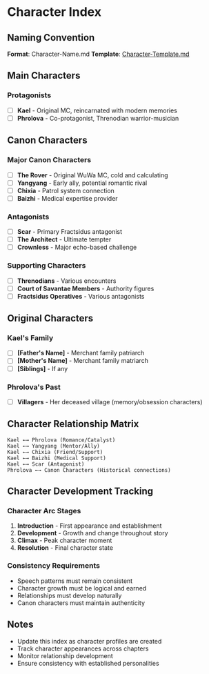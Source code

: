 # Character Index

## Naming Convention
**Format**: Character-Name.md
**Template**: [Character-Template.md](Character-Template.md)

## Main Characters

### Protagonists
- [ ] **Kael** - Original MC, reincarnated with modern memories
- [ ] **Phrolova** - Co-protagonist, Threnodian warrior-musician

## Canon Characters

### Major Canon Characters
- [ ] **The Rover** - Original WuWa MC, cold and calculating
- [ ] **Yangyang** - Early ally, potential romantic rival
- [ ] **Chixia** - Patrol system connection
- [ ] **Baizhi** - Medical expertise provider

### Antagonists
- [ ] **Scar** - Primary Fractsidus antagonist
- [ ] **The Architect** - Ultimate tempter
- [ ] **Crownless** - Major echo-based challenge

### Supporting Characters
- [ ] **Threnodians** - Various encounters
- [ ] **Court of Savantae Members** - Authority figures
- [ ] **Fractsidus Operatives** - Various antagonists

## Original Characters

### Kael's Family
- [ ] **[Father's Name]** - Merchant family patriarch
- [ ] **[Mother's Name]** - Merchant family matriarch
- [ ] **[Siblings]** - If any

### Phrolova's Past
- [ ] **Villagers** - Her deceased village (memory/obsession characters)

## Character Relationship Matrix

```
Kael ←→ Phrolova (Romance/Catalyst)
Kael ←→ Yangyang (Mentor/Ally)
Kael ←→ Chixia (Friend/Support)
Kael ←→ Baizhi (Medical Support)
Kael ←→ Scar (Antagonist)
Phrolova ←→ Canon Characters (Historical connections)
```

## Character Development Tracking

### Character Arc Stages
1. **Introduction** - First appearance and establishment
2. **Development** - Growth and change throughout story
3. **Climax** - Peak character moment
4. **Resolution** - Final character state

### Consistency Requirements
- Speech patterns must remain consistent
- Character growth must be logical and earned
- Relationships must develop naturally
- Canon characters must maintain authenticity

## Notes
- Update this index as character profiles are created
- Track character appearances across chapters
- Monitor relationship development
- Ensure consistency with established personalities